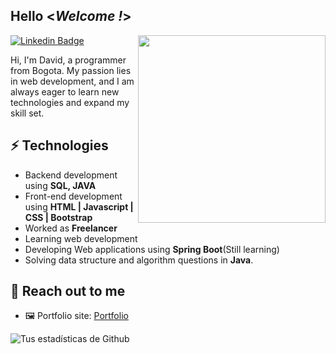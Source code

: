 <h2> Hello <<i>Welcome !</i>></h2>

<img align='right' src='http://www.jenyalestina.com/blog/wp-content/uploads/2019/05/web-development-1024x582.jpg' width='300"'>

[![Linkedin Badge](https://img.shields.io/badge/-Linkedin-blue?style=flat-square&logo=Linkedin&logoColor=white&link=https://linkedin.com/in/david-beltrán-java)](https://linkedin.com/in/david-beltrán-java)
 


Hi, I'm David, a programmer from Bogota.  My passion lies in web development, and I am always eager to learn new technologies and expand my skill set.



## ⚡ Technologies 
- Backend development using **SQL, JAVA**
- Front-end development using **HTML | Javascript | CSS | Bootstrap**
- Worked as **Freelancer**
- Learning web development
- Developing Web applications using **Spring Boot**(Still learning)
- Solving data structure and algorithm questions in **Java**.

## 👋 Reach out to me 
- 🖼️ Portfolio site: [Portfolio](https://)


![Tus estadísticas de Github](https://github-readme-stats.vercel.app/api?username=David1010&hide=["issues"]&show_icons=true)


